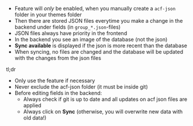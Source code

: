 - Feature will *only* be enabled, when you manually create a `acf-json` folder in your themes folder
- Then there are stored JSON files everytime you make a change in the backend under fields (in `group_*.json`-files)
- JSON files always have priority in the frontend
- In the backend you see an image of the database (not the json)
- **Sync available** is displayed if the json is more recent than the database
- When syncing, no files are changed and the database will be updated with the changes from the json files

tl;dr
- Only use the feature if necessary
- Never exclude the acf-json folder (it must be inside git)
- Before editing fields in the backend:
  - Always check if git is up to date and all updates on acf json files are applied
  - Always click on **Sync** (otherwise, you will overwrite new data with old data!)
